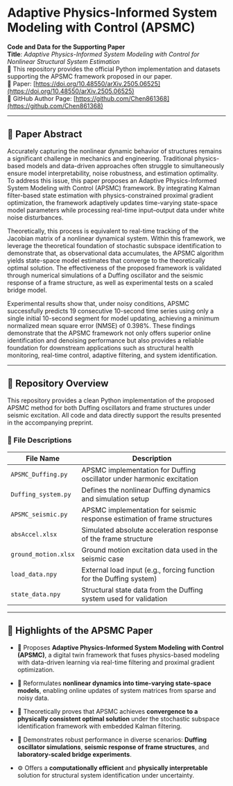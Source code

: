 # Adaptive Physics-Informed System Modeling with Control (APSMC)

**Code and Data for the Supporting Paper**  
**Title**: *Adaptive Physics-Informed System Modeling with Control for Nonlinear Structural System Estimation*  
📌 This repository provides the official Python implementation and datasets supporting the APSMC framework proposed in our paper.  
📎 Paper: [https://doi.org/10.48550/arXiv.2505.06525](https://doi.org/10.48550/arXiv.2505.06525)  
🔗 GitHub Author Page: [https://github.com/Chen861368](https://github.com/Chen861368)

---

## 📄 Paper Abstract

Accurately capturing the nonlinear dynamic behavior of structures remains a significant challenge in mechanics and engineering. Traditional physics-based models 
and data-driven approaches often struggle to simultaneously ensure model interpretability, noise robustness, and estimation optimality. To address this issue, this 
paper proposes an Adaptive Physics-Informed System Modeling with Control (APSMC) framework. 
By integrating Kalman filter-based state estimation with physics-constrained 
proximal gradient optimization, the framework adaptively updates time-varying state-space model parameters while processing real-time input–output data under white noise 
disturbances. 

Theoretically, this process is equivalent to real-time tracking of the Jacobian matrix of a nonlinear dynamical system.
Within this framework, we leverage the theoretical foundation of stochastic subspace identification to demonstrate that, as observational data accumulates, the 
APSMC algorithm yields state-space model estimates that converge to the theoretically optimal solution. The effectiveness of the proposed framework is validated 
through numerical simulations of a Duffing oscillator and the seismic response of a frame structure, as well as experimental tests on a scaled bridge model. 

Experimental results show that, under noisy conditions, APSMC successfully predicts 19 consecutive 10-second time series using only a single initial 10-second 
segment for model updating, achieving a minimum normalized mean square error (NMSE) of 0.398\%. These findings demonstrate that the APSMC framework not only 
offers superior online identification and denoising performance but also provides a reliable foundation for downstream applications such as structural health 
monitoring, real-time control, adaptive filtering, and system identification.

---

## 📁 Repository Overview

This repository provides a clean Python implementation of the proposed APSMC method for both Duffing oscillators and frame structures under seismic excitation. All code and data directly support the results presented in the accompanying preprint.

### 📂 File Descriptions

| File Name            | Description |
|----------------------|-------------|
| `APSMC_Duffing.py`   | APSMC implementation for Duffing oscillator under harmonic excitation |
| `Duffing_system.py`  | Defines the nonlinear Duffing dynamics and simulation setup |
| `APSMC_seismic.py`   | APSMC implementation for seismic response estimation of frame structures |
| `absAccel.xlsx`      | Simulated absolute acceleration response of the frame structure |
| `ground_motion.xlsx` | Ground motion excitation data used in the seismic case |
| `load_data.npy`      | External load input (e.g., forcing function for the Duffing system) |
| `state_data.npy`     | Structural state data from the Duffing system used for validation |

---

## 📌 Highlights of the APSMC Paper

* 🧠 Proposes **Adaptive Physics-Informed System Modeling with Control (APSMC)**, a digital twin framework that fuses physics-based modeling with data-driven learning via real-time filtering and proximal gradient optimization.

* 🔁 Reformulates **nonlinear dynamics into time-varying state-space models**, enabling online updates of system matrices from sparse and noisy data.

* 📐 Theoretically proves that APSMC achieves **convergence to a physically consistent optimal solution** under the stochastic subspace identification framework with embedded Kalman filtering.

* 🧪 Demonstrates robust performance in diverse scenarios: **Duffing oscillator simulations**, **seismic response of frame structures**, and **laboratory-scaled bridge experiments**.

* ⚙️ Offers a **computationally efficient** and **physically interpretable** solution for structural system identification under uncertainty.




